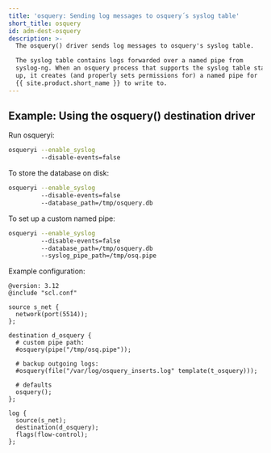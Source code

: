 ```yaml
---
title: 'osquery: Sending log messages to osquery´s syslog table'
short_title: osquery
id: adm-dest-osquery
description: >-
  The osquery() driver sends log messages to osquery's syslog table.

  The syslog table contains logs forwarded over a named pipe from
  syslog-ng. When an osquery process that supports the syslog table starts
  up, it creates (and properly sets permissions for) a named pipe for
  {{ site.product.short_name }} to write to.
---
```


## Example: Using the osquery() destination driver

Run osqueryi:

```bash
osqueryi --enable_syslog 
         --disable-events=false
```

To store the database on disk:

```bash
osqueryi --enable_syslog
         --disable-events=false
         --database_path=/tmp/osquery.db
```

To set up a custom named pipe:

```bash
osqueryi --enable_syslog
         --disable-events=false
         --database_path=/tmp/osquery.db
         --syslog_pipe_path=/tmp/osq.pipe
```

Example configuration:

```config
@version: 3.12
@include "scl.conf"

source s_net {
  network(port(5514));
};

destination d_osquery {
  # custom pipe path:
  #osquery(pipe("/tmp/osq.pipe"));

  # backup outgoing logs:
  #osquery(file("/var/log/osquery_inserts.log" template(t_osquery)));

  # defaults
  osquery();
};

log {
  source(s_net);
  destination(d_osquery);
  flags(flow-control);
};
```
